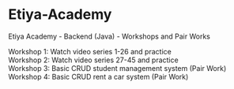 # Etiya-Academy
Etiya Academy - Backend (Java) - Workshops and Pair Works

Workshop 1: Watch video series 1-26 and practice <br />
Workshop 2: Watch video series 27-45 and practice <br />
Workshop 3: Basic CRUD student management system (Pair Work) <br />
Workshop 4: Basic CRUD rent a car system (Pair Work) <br />

